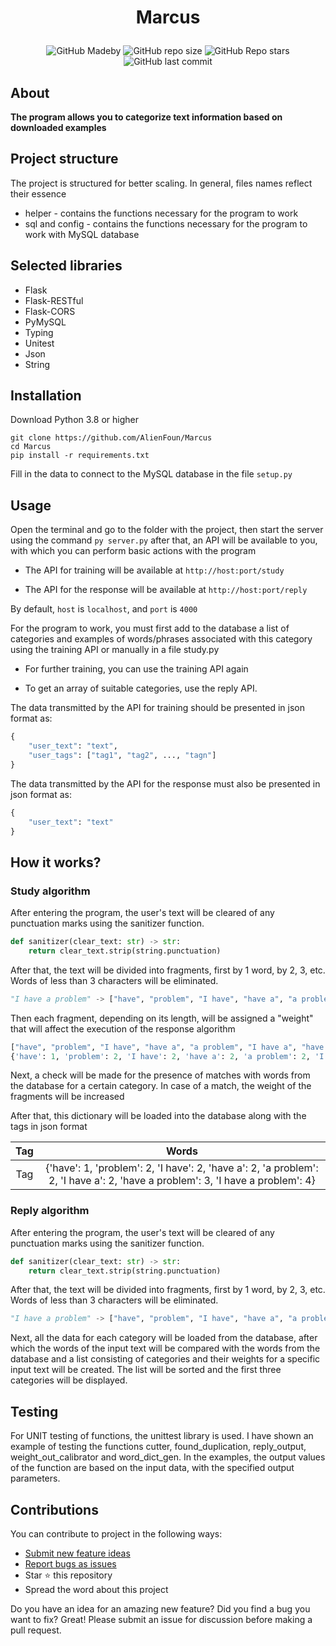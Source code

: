 # <p align="center">Marcus</p>
<p align="center"><img alt="GitHub Madeby" src="https://img.shields.io/badge/made%20by-AlienFoun-blue"> <img alt="GitHub repo size" src="https://img.shields.io/github/repo-size/AlienFoun/Marcus"> <img alt="GitHub Repo stars" src="https://img.shields.io/github/stars/AlienFoun/Marcus?style=social"> <img alt="GitHub last commit" src="https://img.shields.io/github/last-commit/AlienFoun/Marcus"> </p>

## About
**The program allows you to categorize text information based on downloaded examples**

## Project structure
The project is structured for better scaling. In general, files names reflect their essence
* helper - contains the functions necessary for the program to work
* sql and config - contains the functions necessary for the program to work with MySQL database

## Selected libraries
* Flask
* Flask-RESTful
* Flask-CORS
* PyMySQL
* Typing
* Unitest
* Json
* String

## Installation
Download Python 3.8 or higher

```
git clone https://github.com/AlienFoun/Marcus
cd Marcus
pip install -r requirements.txt
```

Fill in the data to connect to the MySQL database in the file `setup.py`

## Usage

Open the terminal and go to the folder with the project, then start the server using the command `py server.py` after that, an API will be available to you, with which you can perform basic actions with the program

* The API for training will be available at `http://host:port/study`

* The API for the response will be available at `http://host:port/reply`

By default, `host` is `localhost`, and `port` is `4000`

For the program to work, you must first add to the database a list of categories and examples of words/phrases associated with this category using the training API or manually in a file study.py

* For further training, you can use the training API again

* To get an array of suitable categories, use the reply API.

The data transmitted by the API for training should be presented in json format as:
```Python
{
	"user_text": "text",
	"user_tags": ["tag1", "tag2", ..., "tagn"]
}
```

The data transmitted by the API for the response must also be presented in json format as:

```Python
{
	"user_text": "text"
}
```
## How it works?

### Study algorithm

After entering the program, the user's text will be cleared of any punctuation marks using the sanitizer function.

```Python
def sanitizer(clear_text: str) -> str:
    return clear_text.strip(string.punctuation)
```
After that, the text will be divided into fragments, first by 1 word, by 2, 3, etc. Words of less than 3 characters will be eliminated.
```Python
"I have a problem" -> ["have", "problem", "I have", "have a", "a problem", "I have a", "have a problem", "I have a problem"]
```
Then each fragment, depending on its length, will be assigned a "weight" that will affect the execution of the response algorithm

```Python
["have", "problem", "I have", "have a", "a problem", "I have a", "have a problem", "I have a problem"] ->
{'have': 1, 'problem': 2, 'I have': 2, 'have a': 2, 'a problem': 2, 'I have a': 2, 'have a problem': 3, 'I have a problem': 4}
```

Next, a check will be made for the presence of matches with words from the database for a certain category. In case of a match, the weight of the fragments will be increased

After that, this dictionary will be loaded into the database along with the tags in json format

| Tag | Words |
|:---------:|:---------:|
| Tag | {'have': 1, 'problem': 2, 'I have': 2, 'have a': 2, 'a problem': 2, 'I have a': 2, 'have a problem': 3, 'I have a problem': 4} |


### Reply algorithm

After entering the program, the user's text will be cleared of any punctuation marks using the sanitizer function.

```Python
def sanitizer(clear_text: str) -> str:
    return clear_text.strip(string.punctuation)
```
After that, the text will be divided into fragments, first by 1 word, by 2, 3, etc. Words of less than 3 characters will be eliminated.
```Python
"I have a problem" -> ["have", "problem", "I have", "have a", "a problem", "I have a", "have a problem", "I have a problem"]
```
Next, all the data for each category will be loaded from the database, after which the words of the input text will be compared with the words from the database and a list consisting of categories and their weights for a specific input text will be created. The list will be sorted and the first three categories will be displayed.

## Testing

For UNIT testing of functions, the unittest library is used. I have shown an example of testing the functions cutter, found_duplication, reply_output, weight_out_calibrator and word_dict_gen. In the examples, the output values of the function are based on the input data, with the specified output parameters.

## Contributions

You can contribute to project in the following ways:

* [Submit new feature ideas](https://github.com/AlienFoun/Marcus/issues)
* [Report bugs as issues](https://github.com/AlienFoun/Marcus/issues)
* Star ⭐ this repository
* Spread the word about this project

Do you have an idea for an amazing new feature? Did you find a bug you want to fix? Great! Please submit an issue for discussion before making a pull request.
